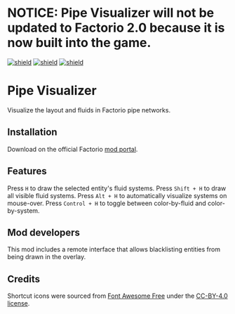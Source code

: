 # NOTICE: Pipe Visualizer will not be updated to Factorio 2.0 because it is now built into the game.

[![shield](https://img.shields.io/badge/Ko--fi-Donate%20-hotpink?logo=kofi&logoColor=white)](https://ko-fi.com/raiguard)
[![shield](https://img.shields.io/badge/Crowdin-Translate-brightgreen)](https://crowdin.com/project/raiguards-factorio-mods)
[![shield](https://img.shields.io/badge/dynamic/json?color=orange&label=Factorio&query=downloads_count&suffix=%20downloads&url=https%3A%2F%2Fmods.factorio.com%2Fapi%2Fmods%2FPipeVisualizer)](https://mods.factorio.com/mod/PipeVisualizer)

# Pipe Visualizer

Visualize the layout and fluids in Factorio pipe networks.

## Installation

Download on the official Factorio [mod portal](https://mods.factorio.com/mod/PipeVisualizer).

## Features

Press `H` to draw the selected entity's fluid systems. Press `Shift + H` to draw all visible fluid systems. Press `Alt + H` to automatically visualize systems on mouse-over. Press `Control + H` to toggle between color-by-fluid and color-by-system.

## Mod developers

This mod includes a remote interface that allows blacklisting entities from being drawn in the overlay.

## Credits

Shortcut icons were sourced from [Font Awesome Free](https://fontawesome.com/search?m=free) under the [CC-BY-4.0 license](https://creativecommons.org/licenses/by/4.0/).
